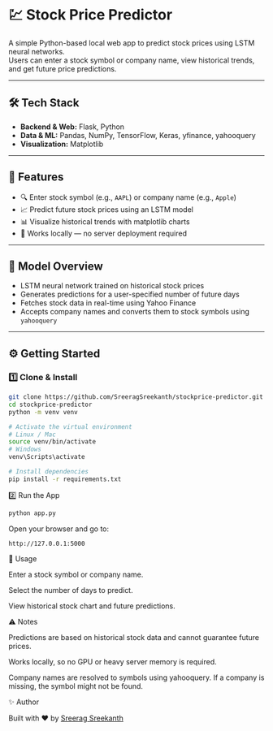 # 💹 Stock Price Predictor

A simple Python-based local web app to predict stock prices using LSTM neural networks.  
Users can enter a stock symbol or company name, view historical trends, and get future price predictions.

---

## 🛠️ Tech Stack
- **Backend & Web:** Flask, Python  
- **Data & ML:** Pandas, NumPy, TensorFlow, Keras, yfinance, yahooquery  
- **Visualization:** Matplotlib  

---

## 🚀 Features
- 🔍 Enter stock symbol (e.g., `AAPL`) or company name (e.g., `Apple`)  
- 📈 Predict future stock prices using an LSTM model  
- 📊 Visualize historical trends with matplotlib charts  
- 💾 Works locally — no server deployment required  

---

## 📄 Model Overview
- LSTM neural network trained on historical stock prices  
- Generates predictions for a user-specified number of future days  
- Fetches stock data in real-time using Yahoo Finance  
- Accepts company names and converts them to stock symbols using `yahooquery`  

---

## ⚙️ Getting Started

### 1️⃣ Clone & Install
```bash
git clone https://github.com/SreeragSreekanth/stockprice-predictor.git
cd stockprice-predictor
python -m venv venv

# Activate the virtual environment
# Linux / Mac
source venv/bin/activate
# Windows
venv\Scripts\activate

# Install dependencies
pip install -r requirements.txt
```

2️⃣ Run the App
```bash
python app.py
```

Open your browser and go to:
```
http://127.0.0.1:5000
```

🧾 Usage

Enter a stock symbol or company name.

Select the number of days to predict.

View historical stock chart and future predictions.

⚠️ Notes

Predictions are based on historical stock data and cannot guarantee future prices.

Works locally, so no GPU or heavy server memory is required.

Company names are resolved to symbols using yahooquery. If a company is missing, the symbol might not be found.

✨ Author

Built with ❤️ by [Sreerag Sreekanth](https://github.com/SreeragSreekanth)
